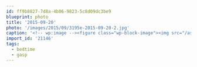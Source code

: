 ```yaml
---
id: ff9b8827-7d8a-4b06-9823-5c8d09dc3be9
blueprint: photo
title: '2015-09-20'
photo: '/images/2015/09/3195e-2015-09-20-2.jpg'
caption: '<!-- wp:image --><figure class="wp-block-image"><img src="/assets/images/2015/09/3195e-2015-09-20-2.jpg" /></figure><!-- /wp:image --><!-- wp:paragraph --><p>Frosty 50.5k done! Hardest thing I have done by FAR. #gasp #bedtime</p><!-- /wp:paragraph -->'
import_id: '21146'
tags:
  - bedtime
  - gasp
---
```

